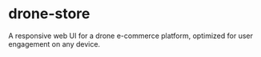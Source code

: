# drone-store
A responsive web UI for a drone e-commerce platform, optimized for user engagement on any device.
